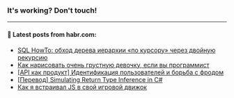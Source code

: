 ### It's working? Don't touch!

---
<!--
#### 🛠️ Technical stack:

![C++](https://img.shields.io/badge/C++-informational?logo=c%2B%2B&style=flat&logoColor=white&color=9C033A)
![Java](https://img.shields.io/badge/Java-informational?logo=java&style=flat&logoColor=white&color=007396)
![Kotlin](https://img.shields.io/badge/Kotlin-informational?logo=Kotlin&style=flat&logoColor=white&color=0095D5)
![JS](https://img.shields.io/badge/JS-informational?logo=javaScript&style=flat&logoColor=black&color=F7Df1E) <br>
![HTML5](https://img.shields.io/badge/HTML5-informational?logo=html5&style=flat&logoColor=white&color=E34F26)
![CSS3](https://img.shields.io/badge/CSS3-informational?logo=css3&style=flat&logoColor=white&color=157286)
![Sass](https://img.shields.io/badge/Saas-informational?logo=sass&style=flat&logoColor=white&color=hotpink)
![PHP](https://img.shields.io/badge/PHP-informational?logo=php&style=flat&logoColor=white&color=777BB4) <br>
![WebPAck](https://img.shields.io/badge/WebPack-informational?logo=webPack&style=flat&logoColor=white&color=FF6F00)
![Bootstrap](https://img.shields.io/badge/Bootstrap-informational?logo=Bootstrap&style=flat&logoColor=white&color=7952B3)
![MySQL](https://img.shields.io/badge/MySQL-informational?logo=MySQL&style=flat&logoColor=white&color=00f) <br>
![NodeJS](https://img.shields.io/badge/NodeJS-informational?logo=node.js&style=flat&logoColor=white&color=43853D)
![Spring](https://img.shields.io/badge/Spring-informational?logo=Spring&style=flat&logoColor=white&color=0A9EDC)
![Angular](https://img.shields.io/badge/Vue-informational?logo=vue.js&style=flat&logoColor=white&color=red)
![Git](https://img.shields.io/badge/Git-informational?logo=git&style=flat&logoColor=white&color=darkorange)

___
-->

#### 💬 Latest posts from habr.com:

<!-- BLOG-POST-LIST:START -->
- [SQL HowTo: обход дерева иерархии «по курсору» через двойную рекурсию](https://habr.com/ru/post/673856/?utm_source=habrahabr&utm_medium=rss&utm_campaign=673856)
- [Как нарисовать очень грустную девочку, если вы программист](https://habr.com/ru/post/673964/?utm_source=habrahabr&utm_medium=rss&utm_campaign=673964)
- [[API как продукт] Идентификация пользователей и борьба с фродом](https://habr.com/ru/post/673962/?utm_source=habrahabr&utm_medium=rss&utm_campaign=673962)
- [[Перевод] Simulating Return Type Inference in C#](https://habr.com/ru/post/673448/?utm_source=habrahabr&utm_medium=rss&utm_campaign=673448)
- [Как я встраивал JS в свой игровой движок](https://habr.com/ru/post/673904/?utm_source=habrahabr&utm_medium=rss&utm_campaign=673904)
<!-- BLOG-POST-LIST:END -->
